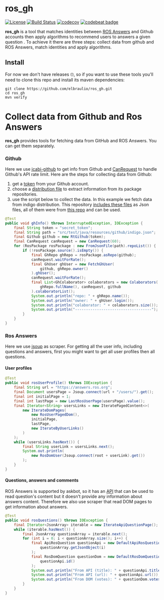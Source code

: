 # ros_gh
[![License](https://img.shields.io/badge/license-MIT-green.svg)](https://github.com/elbraulio/ros_gh/blob/master/LICENSE)  [![Build Status](https://travis-ci.org/elbraulio/ros_gh.svg?branch=master)](https://travis-ci.org/elbraulio/ros_gh)  [![codecov](https://codecov.io/gh/elbraulio/ros_gh/branch/master/graph/badge.svg)](https://codecov.io/gh/elbraulio/ros_gh) [![codebeat  badge](https://codebeat.co/badges/509ed37d-0128-4ca3-9dfb-33e861b5e1e3)](https://codebeat.co/projects/github-com-elbraulio-ros_gh-master)

**ros_gh** is a tool that matches identities between [ROS Answers](https://answers.ros.org/users/) and Github accounts then apply algorithms to recommend users to answers a given question . To achieve it there are three steps: collect data from github and ROS Answers, match identities and apply algorithms.

## Install

For now we don't have releases 🙄, so if you want to use these tools you'll need to clone this repo and install its maven dependencies:

```shell
git clone https://github.com/elbraulio/ros_gh.git
cd ros_gh
mvn verify
```

# Collect data from Github and Ros Answers

**ros_gh** provides tools for fetching data from GitHub and ROS Answers. You can get them separately.

### Github

Here we use [jcabi-github](https://github.com/jcabi/jcabi-github) to get info from Github and [CanRequest](https://github.com/elbraulio/ros_gh/blob/master/src/test/java/tools/CanRequestTest.java) to handle Github's API rate limit. Here are the steps for collecting data from Github:

1. get a [token](https://github.com/settings/tokens) from your Github account.
2. choose a [distribution file](https://github.com/elbraulio/ros_gh/tree/master/src/test/java/resources/github) to extract information from its package repositories.
3. use the script below to collect the data. In this example we fetch data from indigo distribution. This repository [includes these files](https://github.com/elbraulio/ros_gh/tree/master/src/test/java/resources/github) as Json files, all of them were from [this repo](https://github.com/ros/rosdistro) and can be used.

```java
@Test
public void ghInfo() throws InterruptedException, IOException {
    final String token = "secret_token";
    final String path = "src/test/java/resources/github/indigo.json";
    final Github github = new RtGithub(token);
    final CanRequest canRequest = new CanRequest(60);
    for (RosPackage rosPackage : new FromJsonFile(path).repoList()) {
        if (!rosPackage.source().isEmpty()) {
            final GhRepo ghRepo = rosPackage.asRepo(github);
            canRequest.waitForRate();
            final GhUser ghUser = new FetchGhUser(
                github, ghRepo.owner()
            ).ghUser();
            canRequest.waitForRate();
            final List<GhColaborator> colaborators = new Colaborators(
                ghRepo.fullName(), canRequest, github
            ).colaboratorList();
            System.out.println("repo: " + ghRepo.name());
            System.out.println("owner: " + ghUser.login());
            System.out.println("colaborator: " + colaborators.size());
            System.out.println("-----------------------------------");
        }
    }
}
```

### Ros Answers

Here we use [jsoup](https://jsoup.org) as scraper. For getting all the user info, including questions and answers, first you might want to get all user profiles then all questions. 

#### User profiles

```java
@Test
public void rosUserProfile() throws IOException {
    final String url = "https://answers.ros.org";
    final Document usersPage = Jsoup.connect(url + "/users/").get();
    final int initialPage = 1;
    final int lastPage = new LastRosUserPage(usersPage).value();
    final Iterator<String> usersLinks = new IteratePagedContent<>(
        new IterateDomPages(
            new RosUserPagedDom(),
            initialPage,
            lastPage,
            new IterateByUserLinks()
        )
    );
    while (usersLinks.hasNext()) {
        final String userLink = usersLinks.next();
        System.out.println(
            new RosDomUser(Jsoup.connect(root + userLink).get())
        );
    }
}
```

#### Questions, answers and comments

ROS Answers is supported by askbot, so it has an [API](https://github.com/ASKBOT/askbot-devel/blob/master/askbot/doc/source/api.rst) that can be used to read question's content but it doesn't provide any information about answers content. Therefore we also use scraper that read DOM pages to get information about answers.

```java
@Test
public void rosQuestions() throws IOException {
    final Iterator<JsonArray> iterable = new IterateApiQuestionPage();
    while (iterable.hasNext()) {
        final JsonArray questionArray = iterable.next();
        for (int i = 0; i < questionArray.size(); i++) {
            final ApiRosQuestion questionApi = new DefaultApiRosQuestion(
                questionArray.getJsonObject(i)
            );
            final RosDomQuestion questionDom = new DefaultRosDomQuestion(
                questionApi.id()
            );
            System.out.println("From API (title): " + questionApi.title());
            System.out.println("From API (url): " + questionApi.url());
            System.out.println("From DOM (votes): " + questionDom.votes());
        }
    }
}
```







